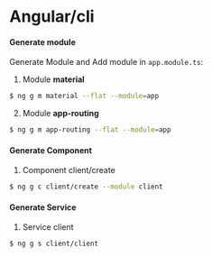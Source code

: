 # Angular/cli

#### Generate module

Generate Module and Add module in `app.module.ts`:

1. Module __material__

```bash
$ ng g m material --flat --module=app
```

2. Module __app-routing__

```bash
$ ng g m app-routing --flat --module=app
```

#### Generate Component

1. Component client/create

```bash
$ ng g c client/create --module client
```

#### Generate Service

1. Service client

```bash
$ ng g s client/client
```
